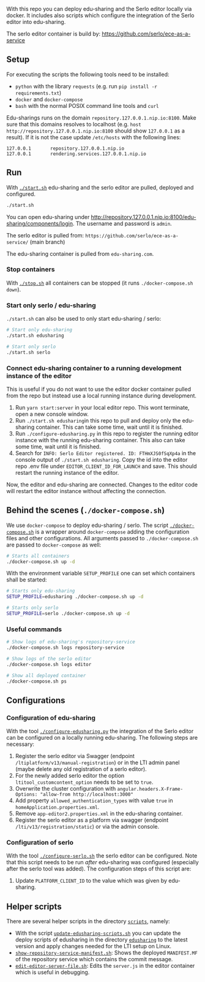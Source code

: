 With this repo you can deploy edu-sharing and the Serlo editor locally via
docker. It includes also scripts which configure the integration of the Serlo
editor into edu-sharing.

The serlo editor container is build by:
https://github.com/serlo/ece-as-a-service

## Setup

For executing the scripts the following tools need to be installed:

- `python` with the library `requests` (e.g. run
  `pip install -r requirements.txt`)
- `docker` and `docker-compose`
- `bash` with the normal POSIX command line tools and `curl`

Edu-sharings runs on the domain `repository.127.0.0.1.nip.io:8100`. Make sure
that this domains resolves to localhost (e.g.
`host http://repository.127.0.0.1.nip.io:8100` should show `127.0.0.1` as a
result). If it is not the case update `/etc/hosts` with the following lines:

```
127.0.0.1       repository.127.0.0.1.nip.io
127.0.0.1       rendering.services.127.0.0.1.nip.io
```

## Run

With [`./start.sh`](./start.sh) edu-sharing and the serlo editor are pulled,
deployed and configured.

```bash
./start.sh
```

You can open edu-sharing under
http://repository.127.0.0.1.nip.io:8100/edu-sharing/components/login. The
username and password is `admin`.

The serlo editor is pulled from: `https://github.com/serlo/ece-as-a-service/`
(main branch)

The edu-sharing container is pulled from `edu-sharing.com`.

### Stop containers

With [`./stop.sh`](./stop.sh) all containers can be stopped (it runs
`./docker-compose.sh down`).

### Start only serlo / edu-sharing

`./start.sh` can also be used to only start edu-sharing / serlo:

```bash
# Start only edu-sharing
./start.sh edusharing

# Start only serlo
./start.sh serlo
```

### Connect edu-sharing container to a running development instance of the editor

This is useful if you do not want to use the editor docker container pulled from
the repo but instead use a local running instance during development.

1. Run `yarn start:server` in your local editor repo. This wont terminate, open
   a new console window.
2. Run `./start.sh edusharing`in this repo to pull and deploy only the
   edu-sharing container. This can take some time, wait until it is finished.
3. Run `./configure-edusharing.py` in this repo to register the running editor
   instance with the running edu-sharing container. This also can take some
   time, wait until it is finished.
4. Search for `INFO: Serlo Editor registered. ID: FTHmXJS0fSqXp4a` in the
   console output of `./start.sh edusharing`. Copy the id into the editor repo
   .env file under `EDITOR_CLIENT_ID_FOR_LAUNCH` and save. This should restart
   the running instance of the editor.

Now, the editor and edu-sharing are connected. Changes to the editor code will
restart the editor instance without affecting the connection.

## Behind the scenes (`./docker-compose.sh`)

We use `docker-compose` to deploy edu-sharing / serlo. The script
[`./docker-compose.sh`](./docker-compose.sh) is a wrapper around
`docker-compose` adding the configuration files and other configurations. All
arguments passed to `./docker-compose.sh` are passed to `docker-compose` as
well:

```bash
# Starts all containers
./docker-compose.sh up -d
```

With the environment variable `SETUP_PROFILE` one can set which containers shall
be started:

```bash
# Starts only edu-sharing
SETUP_PROFILE=edusharing ./docker-compose.sh up -d

# Starts only serlo
SETUP_PROFILE=serlo ./docker-compose.sh up -d
```

### Useful commands

```bash
# Show logs of edu-sharing's repository-service
./docker-compose.sh logs repository-service

# Show logs of the serlo editor
./docker-compose.sh logs editor

# Show all deployed container
./docker-compose.sh ps
```

## Configurations

### Configuration of edu-sharing

With the tool [`./configure-edusharing.py`](./configure-edusharing.py) the
integration of the Serlo editor can be configured on a locally running
edu-sharing. The following steps are necessary:

1. Register the serlo editor via Swagger (endpoint
   `/ltiplatform/v13/manual-registration`) or in the LTI admin panel (maybe
   delete any old registration of a serlo editor).
2. For the newly added serlo editor the option `ltitool_customcontent_option`
   needs to be set to `true`.
3. Overwrite the cluster configuration with
   `angular.headers.X-Frame-Options: "allow-from http://localhost:3000"`
4. Add property `allowed_authentication_types` with value `true` in
   `homeApplication.properties.xml`.
5. Remove `app-editor2.properties.xml` in the edu-sharing container.
6. Register the serlo editor as a platform via swagger (endpoint
   `/lti/v13/registration/static`) or via the admin console.

### Configuration of serlo

With the tool [`./configure-serlo.sh`](./configure-serlo.sh) the serlo editor
can be configured. Note that this script needs to be run _after_ edu-sharing was
configured (especially after the serlo tool was added). The configuration steps
of this script are:

1. Update `PLATFORM_CLIENT_ID` to the value which was given by edu-sharing.

## Helper scripts

There are several helper scripts in the directory [`scripts`](./scripts),
namely:

- With the script
  [`update-edusharing-scripts.sh`](./scripts/update-edusharing-scripts.sh) you
  can update the deploy scripts of edusharing in the directory
  [`edusharing`](./edusharing) to the latest version and apply changes needed
  for the LTI setup on Linux.
- [`show-repository-service-manifest.sh`](./scripts/show-repository-service-manifest.sh):
  Shows the deployed `MANIFEST.MF` of the repository service which contains the
  commit message.
- [`edit-editor-server-file.sh`](./scripts/edit-editor-server-file.sh): Edits
  the `server.js` in the editor container which is useful in debugging.
